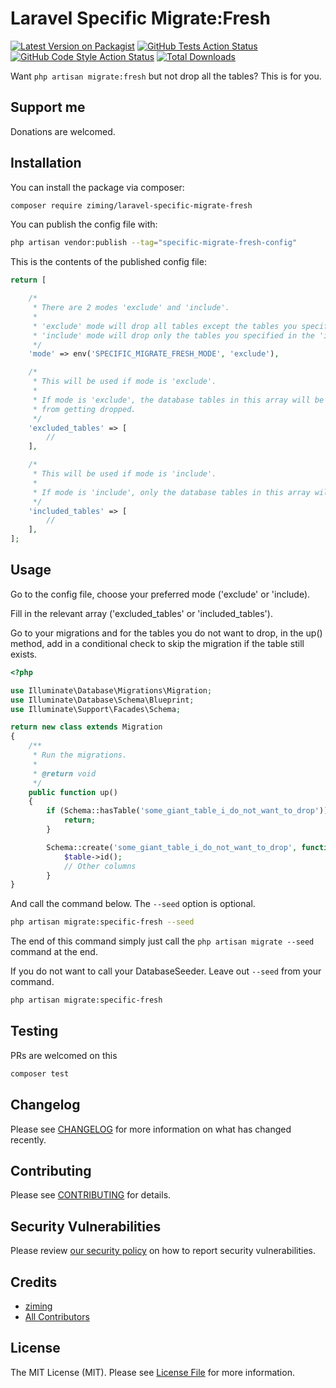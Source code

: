 # Laravel Specific Migrate:Fresh

[![Latest Version on Packagist](https://img.shields.io/packagist/v/ziming/specific-migrate-fresh.svg?style=flat-square)](https://packagist.org/packages/ziming/specific-migrate-fresh)
[![GitHub Tests Action Status](https://img.shields.io/github/workflow/status/ziming/specific-migrate-fresh/run-tests?label=tests)](https://github.com/ziming/specific-migrate-fresh/actions?query=workflow%3Arun-tests+branch%3Amain)
[![GitHub Code Style Action Status](https://img.shields.io/github/workflow/status/ziming/specific-migrate-fresh/Fix%20PHP%20code%20style%20issues?label=code%20style)](https://github.com/ziming/specific-migrate-fresh/actions?query=workflow%3A"Fix+PHP+code+style+issues"+branch%3Amain)
[![Total Downloads](https://img.shields.io/packagist/dt/ziming/specific-migrate-fresh.svg?style=flat-square)](https://packagist.org/packages/ziming/specific-migrate-fresh)

Want `php artisan migrate:fresh` but not drop all the tables? This is for you.

## Support me

Donations are welcomed.

## Installation

You can install the package via composer:

```bash
composer require ziming/laravel-specific-migrate-fresh
```

You can publish the config file with:

```bash
php artisan vendor:publish --tag="specific-migrate-fresh-config"
```

This is the contents of the published config file:

```php
return [

    /*
     * There are 2 modes 'exclude' and 'include'.
     *
     * 'exclude' mode will drop all tables except the tables you specified in the 'excluded_tables' array.
     * 'include' mode will drop only the tables you specified in the 'included_tables' array.
     */
    'mode' => env('SPECIFIC_MIGRATE_FRESH_MODE', 'exclude'),

    /*
     * This will be used if mode is 'exclude'.
     *
     * If mode is 'exclude', the database tables in this array will be excluded
     * from getting dropped.
     */
    'excluded_tables' => [
        //
    ],

    /*
     * This will be used if mode is 'include'.
     *
     * If mode is 'include', only the database tables in this array will be dropped
     */
    'included_tables' => [
        //
    ],
];
```

## Usage

Go to the config file, choose your preferred mode ('exclude' or 'include).

Fill in the relevant array ('excluded_tables' or 'included_tables').

Go to your migrations and for the tables you do not want to drop, in the up() method, add in a conditional check
to skip the migration if the table still exists.

```php
<?php

use Illuminate\Database\Migrations\Migration;
use Illuminate\Database\Schema\Blueprint;
use Illuminate\Support\Facades\Schema;

return new class extends Migration
{
    /**
     * Run the migrations.
     *
     * @return void
     */
    public function up()
    {
        if (Schema::hasTable('some_giant_table_i_do_not_want_to_drop')) {
            return;
        }

        Schema::create('some_giant_table_i_do_not_want_to_drop', function (Blueprint $table) {
            $table->id();
            // Other columns
        }
}
```

And call the command below. The `--seed` option is optional. 

```bash
php artisan migrate:specific-fresh --seed
```

The end of this command simply just call the `php artisan migrate --seed` command at the end.

If you do not want to call your DatabaseSeeder. Leave out `--seed` from your command.

```bash
php artisan migrate:specific-fresh
```

## Testing

PRs are welcomed on this

```bash
composer test
```

## Changelog

Please see [CHANGELOG](CHANGELOG.md) for more information on what has changed recently.

## Contributing

Please see [CONTRIBUTING](CONTRIBUTING.md) for details.

## Security Vulnerabilities

Please review [our security policy](../../security/policy) on how to report security vulnerabilities.

## Credits

- [ziming](https://github.com/ziming)
- [All Contributors](../../contributors)

## License

The MIT License (MIT). Please see [License File](LICENSE.md) for more information.
